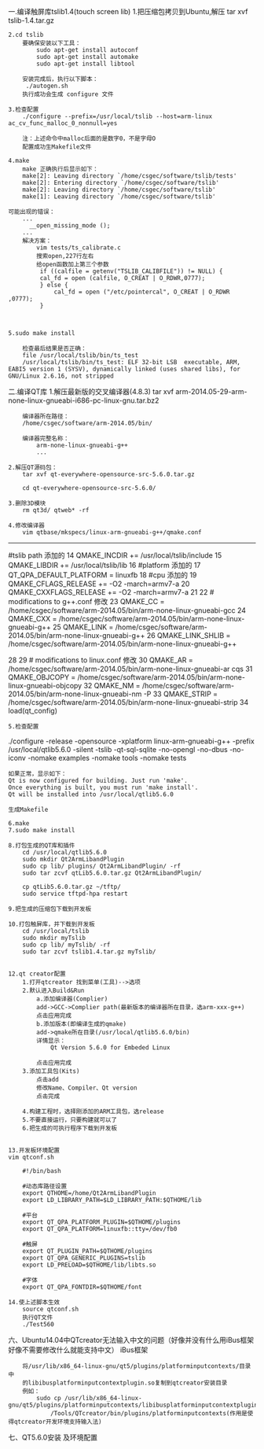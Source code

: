 一.编译触屏库tslib1.4(touch screen lib)
	1.把压缩包拷贝到Ubuntu,解压
		tar xvf tslib-1.4.tar.gz 
 
	2.cd tslib	
		要确保安装以下工具：
			sudo apt-get install autoconf
			sudo apt-get install automake
			sudo apt-get install libtool

		安装完成后，执行以下脚本：
		 ./autogen.sh 
		执行成功会生成 configure 文件
		
	3.检查配置
		./configure --prefix=/usr/local/tslib --host=arm-linux ac_cv_func_malloc_0_nonnull=yes
		
		注：上述命令中malloc后面的是数字0，不是字母O
		配置成功生Makefile文件

	4.make
		make 正确执行后显示如下：
		make[2]: Leaving directory `/home/csgec/software/tslib/tests'
		make[2]: Entering directory `/home/csgec/software/tslib'
		make[2]: Leaving directory `/home/csgec/software/tslib'
		make[1]: Leaving directory `/home/csgec/software/tslib'
		
	可能出现的错误：
		...
		  __open_missing_mode ();
		...
		解决方案：
			vim tests/ts_calibrate.c 
			搜索open,227行左右
			给open函数加上第三个参数
			 if ((calfile = getenv("TSLIB_CALIBFILE")) != NULL) {
             cal_fd = open (calfile, O_CREAT | O_RDWR,0777);
			 } else {
				 cal_fd = open ("/etc/pointercal", O_CREAT | O_RDWR    ,0777);                                                       
			 }


			
	5.sudo make install
	
		检查最后结果是否正确：
		file /usr/local/tslib/bin/ts_test 
		/usr/local/tslib/bin/ts_test: ELF 32-bit LSB  executable, ARM, EABI5 version 1 (SYSV), dynamically linked (uses shared libs), for GNU/Linux 2.6.16, not stripped

二.编译QT库
	1.解压最新版的交叉编译器(4.8.3)
		tar xvf arm-2014.05-29-arm-none-linux-gnueabi-i686-pc-linux-gnu.tar.bz2 
		
		编译器所在路径：
		/home/csgec/software/arm-2014.05/bin/
		
		编译器完整名称：
			arm-none-linux-gnueabi-g++
			...

	2.解压QT源码包：
		tar xvf qt-everywhere-opensource-src-5.6.0.tar.gz 

		cd qt-everywhere-opensource-src-5.6.0/

	3.删除3D模块
		rm qt3d/ qtweb* -rf
	
	4.修改编译器
		vim qtbase/mkspecs/linux-arm-gnueabi-g++/qmake.conf 

----------------------------------------------------
#tslib path  添加的
 14 QMAKE_INCDIR += /usr/local/tslib/include
 15 QMAKE_LIBDIR += /usr/local/tslib/lib
 16 #platform 添加的
 17 QT_QPA_DEFAULT_PLATFORM = linuxfb
 18 #cpu 添加的
 19 QMAKE_CFLAGS_RELEASE += -O2 -march=armv7-a
 20 QMAKE_CXXFLAGS_RELEASE += -O2 -march=armv7-a
 21 
 22 # modifications to g++.conf 修改
 23 QMAKE_CC                = /home/csgec/software/arm-2014.05/bin/arm-none-linux-gnueabi-gcc
 24 QMAKE_CXX               = /home/csgec/software/arm-2014.05/bin/arm-none-linux-gnueabi-g++
 25 QMAKE_LINK              = /home/csgec/software/arm-2014.05/bin/arm-none-linux-gnueabi-g++
 26 QMAKE_LINK_SHLIB        = /home/csgec/software/arm-2014.05/bin/arm-none-linux-gnueabi-g++
 
 28 
 29 # modifications to linux.conf	修改
 30 QMAKE_AR                = /home/csgec/software/arm-2014.05/bin/arm-none-linux-gnueabi-ar cqs
 31 QMAKE_OBJCOPY           = /home/csgec/software/arm-2014.05/bin/arm-none-linux-gnueabi-objcopy
 32 QMAKE_NM                = /home/csgec/software/arm-2014.05/bin/arm-none-linux-gnueabi-nm -P
 33 QMAKE_STRIP             = /home/csgec/software/arm-2014.05/bin/arm-none-linux-gnueabi-strip
 34 load(qt_config)



	5.检查配置
./configure  -release -opensource -xplatform linux-arm-gnueabi-g++ -prefix /usr/local/qtlib5.6.0 -silent -tslib -qt-sql-sqlite -no-opengl -no-dbus -no-iconv -nomake examples -nomake tools -nomake tests

	如果正常，显示如下：
	Qt is now configured for building. Just run 'make'.
	Once everything is built, you must run 'make install'.
	Qt will be installed into /usr/local/qtlib5.6.0
	
	生成Makefile
	
	6.make
	7.sudo make install

	8.打包生成的QT库和插件
		cd /usr/local/qtlib5.6.0
		sudo mkdir Qt2ArmLibandPlugin
		sudo cp lib/ plugins/ Qt2ArmLibandPlugin/ -rf
		sudo tar zcvf qtLib5.6.0.tar.gz Qt2ArmLibandPlugin/
		
		cp qtLib5.6.0.tar.gz ~/tftp/
		sudo service tftpd-hpa restart 

	9.把生成的压缩包下载到开发板
			
	10.打包触屏库，并下载到开发板
		cd /usr/local/tslib
		sudo mkdir myTslib
		sudo cp lib/ myTslib/ -rf
		sudo tar zcvf tslib1.4.tar.gz myTslib/
		
		
	12.qt creator配置
		1.打开qtcreator 找到菜单(工具)-->选项
		2.默认进入Build&Run
			a.添加编译器(Complier)
			add->GCC->Complier path(最新版本的编译器所在目录，选arm-xxx-g++)
			点击应用完成
			b.添加版本(即编译生成的qmake)
			add->qmake所在目录(/usr/local/qtlib5.6.0/bin)
			详情显示：
				Qt Version 5.6.0 for Embeded Linux
				
			点击应用完成
		3.添加工具包(Kits)
			点击add
			修改Name、Compiler、Qt version
			点击完成
		
		4.构建工程时，选择刚添加的ARM工具包，选release
		5.不要直接运行，只要构建就可以了
		6.把生成的可执行程序下载到开发板
	

	13.开发板环境配置
	vim qtconf.sh
		
		#!/bin/bash

		#动态库路径设置
		export QTHOME=/home/Qt2ArmLibandPlugin
		export LD_LIBRARY_PATH=$LD_LIBRARY_PATH:$QTHOME/lib

		#平台
		export QT_QPA_PLATFORM_PLUGIN=$QTHOME/plugins
		export QT_QPA_PLATFORM=linuxfb::tty=/dev/fb0

		#触屏
		export QT_PLUGIN_PATH=$QTHOME/plugins
		export QT_QPA_GENERIC_PLUGINS=tslib
		export LD_PRELOAD=$QTHOME/lib/libts.so

		#字体
		export QT_QPA_FONTDIR=$QTHOME/font

	14.使上述脚本生效
		source qtconf.sh
		执行QT文件 
		./Test560





六、Ubuntu14.04中QTcreator无法输入中文的问题（好像并没有什么用iBus框架好像不需要修改什么就能支持中文）
		iBus框架

		将/usr/lib/x86_64-linux-gnu/qt5/plugins/platforminputcontexts/目录中
		的libibusplatforminputcontextplugin.so复制到qtcreator安装目录
		例如：
			sudo cp /usr/lib/x86_64-linux-gnu/qt5/plugins/platforminputcontexts/libibusplatforminputcontextplugin.so 
				/Tools/QTcreator/bin/plugins/platforminputcontexts(作用是使得qtcreator开发环境支持输入法)



七、QT5.6.0安装 及环境配置




